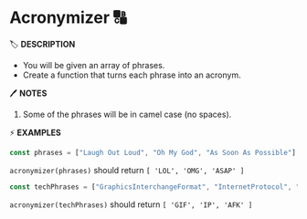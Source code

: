 # Acronymizer 🔠

🏷️ **DESCRIPTION**

- You will be given an array of phrases.
- Create a function that turns each phrase into an acronym.

🖊️ **NOTES**

1. Some of the phrases will be in camel case (no spaces).

⚡ **EXAMPLES**

```js
const phrases = ["Laugh Out Loud", "Oh My God", "As Soon As Possible"]
```

`acronymizer(phrases)` should return `[ 'LOL', 'OMG', 'ASAP' ]`

```js
const techPhrases = ["GraphicsInterchangeFormat", "InternetProtocol", "AwayFromKeyboard"]
```

`acronymizer(techPhrases)` should return `[ 'GIF', 'IP', 'AFK' ]`

